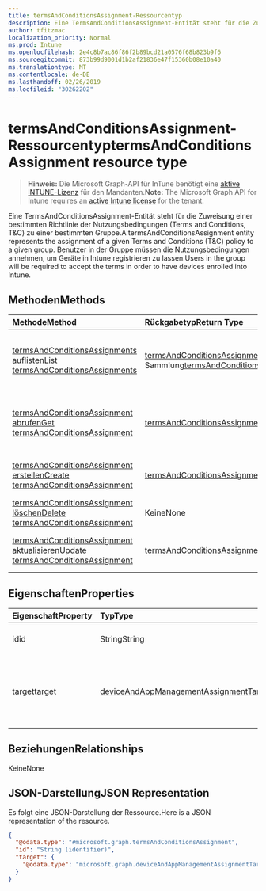 ```yaml
---
title: termsAndConditionsAssignment-Ressourcentyp
description: Eine TermsAndConditionsAssignment-Entität steht für die Zuweisung einer bestimmten Richtlinie der Nutzungsbedingungen (Terms and Conditions, T&C) zu einer bestimmten Gruppe. Benutzer in der Gruppe müssen die Nutzungsbedingungen annehmen, um Geräte in Intune registrieren zu lassen.
author: tfitzmac
localization_priority: Normal
ms.prod: Intune
ms.openlocfilehash: 2e4c8b7ac86f86f2b89bcd21a0576f68b823b9f6
ms.sourcegitcommit: 873b99d9001d1b2af21836e47f15360b08e10a40
ms.translationtype: MT
ms.contentlocale: de-DE
ms.lasthandoff: 02/26/2019
ms.locfileid: "30262202"
---
```

# <a name="termsandconditionsassignment-resource-type"></a><span data-ttu-id="45265-104">termsAndConditionsAssignment-Ressourcentyp</span><span class="sxs-lookup"><span data-stu-id="45265-104">termsAndConditionsAssignment resource type</span></span>

> <span data-ttu-id="45265-105">**Hinweis:** Die Microsoft Graph-API für InTune benötigt eine [aktive INTUNE-Lizenz](https://go.microsoft.com/fwlink/?linkid=839381) für den Mandanten.</span><span class="sxs-lookup"><span data-stu-id="45265-105">**Note:** The Microsoft Graph API for Intune requires an [active Intune license](https://go.microsoft.com/fwlink/?linkid=839381) for the tenant.</span></span>

<span data-ttu-id="45265-106">Eine TermsAndConditionsAssignment-Entität steht für die Zuweisung einer bestimmten Richtlinie der Nutzungsbedingungen (Terms and Conditions, T&C) zu einer bestimmten Gruppe.</span><span class="sxs-lookup"><span data-stu-id="45265-106">A termsAndConditionsAssignment entity represents the assignment of a given Terms and Conditions (T&C) policy to a given group.</span></span> <span data-ttu-id="45265-107">Benutzer in der Gruppe müssen die Nutzungsbedingungen annehmen, um Geräte in Intune registrieren zu lassen.</span><span class="sxs-lookup"><span data-stu-id="45265-107">Users in the group will be required to accept the terms in order to have devices enrolled into Intune.</span></span>

## <a name="methods"></a><span data-ttu-id="45265-108">Methoden</span><span class="sxs-lookup"><span data-stu-id="45265-108">Methods</span></span>
|<span data-ttu-id="45265-109">Methode</span><span class="sxs-lookup"><span data-stu-id="45265-109">Method</span></span>|<span data-ttu-id="45265-110">Rückgabetyp</span><span class="sxs-lookup"><span data-stu-id="45265-110">Return Type</span></span>|<span data-ttu-id="45265-111">Beschreibung</span><span class="sxs-lookup"><span data-stu-id="45265-111">Description</span></span>|
|:---|:---|:---|
|[<span data-ttu-id="45265-112">termsAndConditionsAssignments auflisten</span><span class="sxs-lookup"><span data-stu-id="45265-112">List termsAndConditionsAssignments</span></span>](../api/intune-companyterms-termsandconditionsassignment-list.md)|<span data-ttu-id="45265-113">[termsAndConditionsAssignment](../resources/intune-companyterms-termsandconditionsassignment.md)-Sammlung</span><span class="sxs-lookup"><span data-stu-id="45265-113">[termsAndConditionsAssignment](../resources/intune-companyterms-termsandconditionsassignment.md) collection</span></span>|<span data-ttu-id="45265-114">Auflisten von Eigenschaften und Beziehungen der [termsAndConditionsAssignment](../resources/intune-companyterms-termsandconditionsassignment.md)-Objekte.</span><span class="sxs-lookup"><span data-stu-id="45265-114">List properties and relationships of the [termsAndConditionsAssignment](../resources/intune-companyterms-termsandconditionsassignment.md) objects.</span></span>|
|[<span data-ttu-id="45265-115">termsAndConditionsAssignment abrufen</span><span class="sxs-lookup"><span data-stu-id="45265-115">Get termsAndConditionsAssignment</span></span>](../api/intune-companyterms-termsandconditionsassignment-get.md)|[<span data-ttu-id="45265-116">termsAndConditionsAssignment</span><span class="sxs-lookup"><span data-stu-id="45265-116">termsAndConditionsAssignment</span></span>](../resources/intune-companyterms-termsandconditionsassignment.md)|<span data-ttu-id="45265-117">Lesen von Eigenschaften und Beziehungen des [termsAndConditionsAssignment](../resources/intune-companyterms-termsandconditionsassignment.md)-Objekts.</span><span class="sxs-lookup"><span data-stu-id="45265-117">Read properties and relationships of the [termsAndConditionsAssignment](../resources/intune-companyterms-termsandconditionsassignment.md) object.</span></span>|
|[<span data-ttu-id="45265-118">termsAndConditionsAssignment erstellen</span><span class="sxs-lookup"><span data-stu-id="45265-118">Create termsAndConditionsAssignment</span></span>](../api/intune-companyterms-termsandconditionsassignment-create.md)|[<span data-ttu-id="45265-119">termsAndConditionsAssignment</span><span class="sxs-lookup"><span data-stu-id="45265-119">termsAndConditionsAssignment</span></span>](../resources/intune-companyterms-termsandconditionsassignment.md)|<span data-ttu-id="45265-120">Erstellen eines neuen [termsAndConditionsAssignment](../resources/intune-companyterms-termsandconditionsassignment.md)-Objekts.</span><span class="sxs-lookup"><span data-stu-id="45265-120">Create a new [termsAndConditionsAssignment](../resources/intune-companyterms-termsandconditionsassignment.md) object.</span></span>|
|[<span data-ttu-id="45265-121">termsAndConditionsAssignment löschen</span><span class="sxs-lookup"><span data-stu-id="45265-121">Delete termsAndConditionsAssignment</span></span>](../api/intune-companyterms-termsandconditionsassignment-delete.md)|<span data-ttu-id="45265-122">Keine</span><span class="sxs-lookup"><span data-stu-id="45265-122">None</span></span>|<span data-ttu-id="45265-123">Löscht ein [termsAndConditionsAssignment](../resources/intune-companyterms-termsandconditionsassignment.md).</span><span class="sxs-lookup"><span data-stu-id="45265-123">Deletes a [termsAndConditionsAssignment](../resources/intune-companyterms-termsandconditionsassignment.md).</span></span>|
|[<span data-ttu-id="45265-124">termsAndConditionsAssignment aktualisieren</span><span class="sxs-lookup"><span data-stu-id="45265-124">Update termsAndConditionsAssignment</span></span>](../api/intune-companyterms-termsandconditionsassignment-update.md)|[<span data-ttu-id="45265-125">termsAndConditionsAssignment</span><span class="sxs-lookup"><span data-stu-id="45265-125">termsAndConditionsAssignment</span></span>](../resources/intune-companyterms-termsandconditionsassignment.md)|<span data-ttu-id="45265-126">Aktualisieren der Eigenschaften eines [termsAndConditionsAssignment](../resources/intune-companyterms-termsandconditionsassignment.md)-Objekts.</span><span class="sxs-lookup"><span data-stu-id="45265-126">Update the properties of a [termsAndConditionsAssignment](../resources/intune-companyterms-termsandconditionsassignment.md) object.</span></span>|

## <a name="properties"></a><span data-ttu-id="45265-127">Eigenschaften</span><span class="sxs-lookup"><span data-stu-id="45265-127">Properties</span></span>
|<span data-ttu-id="45265-128">Eigenschaft</span><span class="sxs-lookup"><span data-stu-id="45265-128">Property</span></span>|<span data-ttu-id="45265-129">Typ</span><span class="sxs-lookup"><span data-stu-id="45265-129">Type</span></span>|<span data-ttu-id="45265-130">Beschreibung</span><span class="sxs-lookup"><span data-stu-id="45265-130">Description</span></span>|
|:---|:---|:---|
|<span data-ttu-id="45265-131">id</span><span class="sxs-lookup"><span data-stu-id="45265-131">id</span></span>|<span data-ttu-id="45265-132">String</span><span class="sxs-lookup"><span data-stu-id="45265-132">String</span></span>|<span data-ttu-id="45265-133">Eindeutiger Bezeichner der Entität</span><span class="sxs-lookup"><span data-stu-id="45265-133">Unique identifier of the entity.</span></span>|
|<span data-ttu-id="45265-134">target</span><span class="sxs-lookup"><span data-stu-id="45265-134">target</span></span>|[<span data-ttu-id="45265-135">deviceAndAppManagementAssignmentTarget</span><span class="sxs-lookup"><span data-stu-id="45265-135">deviceAndAppManagementAssignmentTarget</span></span>](../resources/intune-shared-deviceandappmanagementassignmenttarget.md)|<span data-ttu-id="45265-136">Zuweisungsziel, dem die Richtlinie der Nutzungsbedingungen zugewiesen wird.</span><span class="sxs-lookup"><span data-stu-id="45265-136">Assignment target that the T&C policy is assigned to.</span></span>|

## <a name="relationships"></a><span data-ttu-id="45265-137">Beziehungen</span><span class="sxs-lookup"><span data-stu-id="45265-137">Relationships</span></span>
<span data-ttu-id="45265-138">Keine</span><span class="sxs-lookup"><span data-stu-id="45265-138">None</span></span>

## <a name="json-representation"></a><span data-ttu-id="45265-139">JSON-Darstellung</span><span class="sxs-lookup"><span data-stu-id="45265-139">JSON Representation</span></span>
<span data-ttu-id="45265-140">Es folgt eine JSON-Darstellung der Ressource.</span><span class="sxs-lookup"><span data-stu-id="45265-140">Here is a JSON representation of the resource.</span></span>
<!-- {
  "blockType": "resource",
  "keyProperty": "id",
  "@odata.type": "microsoft.graph.termsAndConditionsAssignment"
}
-->
``` json
{
  "@odata.type": "#microsoft.graph.termsAndConditionsAssignment",
  "id": "String (identifier)",
  "target": {
    "@odata.type": "microsoft.graph.deviceAndAppManagementAssignmentTarget"
  }
}
```



